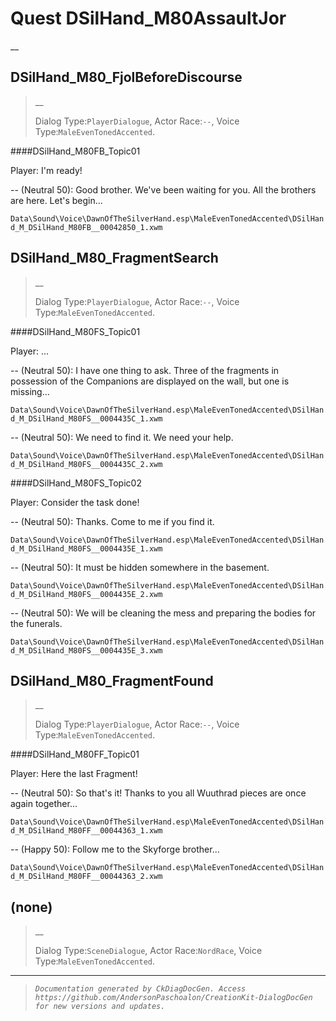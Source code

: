 # Quest DSilHand_M80AssaultJor

__
## DSilHand_M80_FjolBeforeDiscourse
> __
> 
> Dialog Type:``PlayerDialogue``, Actor Race:``--``, Voice Type:``MaleEvenTonedAccented``.

####DSilHand_M80FB_Topic01

Player: I'm ready!

-- (Neutral 50): Good brother. We've been waiting for you. All the brothers are here. Let's begin...    

``Data\Sound\Voice\DawnOfTheSilverHand.esp\MaleEvenTonedAccented\DSilHand_M_DSilHand_M80FB__00042850_1.xwm``    


## DSilHand_M80_FragmentSearch
> __
> 
> Dialog Type:``PlayerDialogue``, Actor Race:``--``, Voice Type:``MaleEvenTonedAccented``.

####DSilHand_M80FS_Topic01

Player: ...

-- (Neutral 50): I have one thing to ask. Three of the fragments in possession of the Companions are displayed on the wall, but one is missing...     

``Data\Sound\Voice\DawnOfTheSilverHand.esp\MaleEvenTonedAccented\DSilHand_M_DSilHand_M80FS__0004435C_1.xwm``    

-- (Neutral 50): We need to find it. We need your help.    

``Data\Sound\Voice\DawnOfTheSilverHand.esp\MaleEvenTonedAccented\DSilHand_M_DSilHand_M80FS__0004435C_2.xwm``    


####DSilHand_M80FS_Topic02

Player: Consider the task done!

-- (Neutral 50): Thanks. Come to me if you find it.    

``Data\Sound\Voice\DawnOfTheSilverHand.esp\MaleEvenTonedAccented\DSilHand_M_DSilHand_M80FS__0004435E_1.xwm``    

-- (Neutral 50): It must be hidden somewhere in the basement.     

``Data\Sound\Voice\DawnOfTheSilverHand.esp\MaleEvenTonedAccented\DSilHand_M_DSilHand_M80FS__0004435E_2.xwm``    

-- (Neutral 50): We will be cleaning the mess and preparing the bodies for the funerals.    

``Data\Sound\Voice\DawnOfTheSilverHand.esp\MaleEvenTonedAccented\DSilHand_M_DSilHand_M80FS__0004435E_3.xwm``    


## DSilHand_M80_FragmentFound
> __
> 
> Dialog Type:``PlayerDialogue``, Actor Race:``--``, Voice Type:``MaleEvenTonedAccented``.

####DSilHand_M80FF_Topic01

Player: Here the last Fragment!

-- (Neutral 50): So that's it! Thanks to you all Wuuthrad pieces are once again together...    

``Data\Sound\Voice\DawnOfTheSilverHand.esp\MaleEvenTonedAccented\DSilHand_M_DSilHand_M80FF__00044363_1.xwm``    

-- (Happy 50): Follow me to the Skyforge  brother...    

``Data\Sound\Voice\DawnOfTheSilverHand.esp\MaleEvenTonedAccented\DSilHand_M_DSilHand_M80FF__00044363_2.xwm``    


## (none)
> __
> 
> Dialog Type:``SceneDialogue``, Actor Race:``NordRace``, Voice Type:``MaleEvenTonedAccented``.




*****

> _``Documentation generated by CkDiagDocGen. Access https://github.com/AndersonPaschoalon/CreationKit-DialogDocGen for new versions and updates.``_

